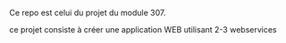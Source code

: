 Ce repo est celui du projet du module 307. 

ce projet consiste à créer une application WEB utilisant 2-3 webservices 